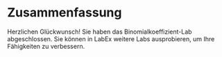 # Zusammenfassung

Herzlichen Glückwunsch! Sie haben das Binomialkoeffizient-Lab abgeschlossen. Sie können in LabEx weitere Labs ausprobieren, um Ihre Fähigkeiten zu verbessern.
